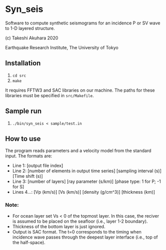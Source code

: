 # Syn_seis

Software to compute synthetic seismograms for an incidence P or SV wave to 1-D layered structure.

(c) Takeshi Akuhara 2020

Earthquake Research Institute, The University of Tokyo 

## Installation 
1. `cd src`
2. `make`

It requires FFTW3 and SAC libraries on our machine. The paths for these libraries must be specified in `src/Makefile`.

## Sample run
1. `./bin/syn_seis < sample/test.in`

## How to use
The program reads parameters and a velocity model from the standard input. The formats are:

* Line 1: [output file index]
* Line 2: [number of elements in output time series] [sampling interval (s)] [Time shift (s)]
* Line 3: [number of layers] [ray parameter (s/km)] [phase type: 1 for P; -1 for S]
* Lines 4...: [Vp (km/s)] [Vs (km/s)] [density (g/cm^3)] [thickness (km)]

### Note: 
* For ocean layer set Vs < 0 of the topmost layer. In this case, the reciver is assumed to be placed on the seafloor (i.e., layer 1-2 boundary).
* Thickness of the bottom layer is just ignored.
* Output is SAC format. The t=0 corresponds to the timing when incidence wave passes through the deepest layer interface (i.e., top of the half-space). 
